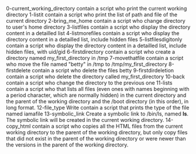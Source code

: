 0-current_working_directory contain a script who print the current working directory
1-listit contain a script who print the list of path and file of the current directory
2-bring_me_home contain a script who change directory to user's home directory
3-listfiles contain a script who display the directory content in a detailled list
4-listmorefiles contain a script who display the directory content in a detailled list, include hidden files
5-listfilesdigitonly contain a script who display the directory content in a detailled list, include hidden files, with uid/gid
6-firstdirectory contain a script who create a directory named my_first_directory in /tmp
7-movethatfile contain a script who move the file named "betty" in /tmp to /tmp/my_first_directory
8-firstdelete contain a script who delete the files betty
9-firstdirdeletion contain a script who delete the directory called my_first_directory
10-back contain a script who change the directory to the previous one
11-lists contain a script who that lists all files (even ones with names beginning with a period character, which are normally hidden) in the current directory and the parent of the working directory and the /boot directory (in this order), in long format.
12-file_type Write contain a script that prints the type of the file named iamafile
13-symbolic_link Create a symbolic link to /bin/ls, named __ls__. The symbolic link will be created in the current working directory.
14-copy_html contain a script who copies all the HTML files from the current working directory to the parent of the working directory, but only copy files that did not exist in the parent of the working directory or were newer than the versions in the parent of the working directory.